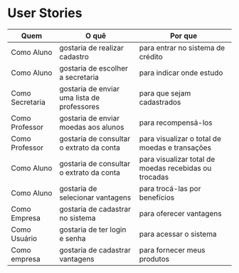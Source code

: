 # User Stories

| Quem            | O quê                                       | Por que                                               |
| --------------- | ------------------------------------------- | ----------------------------------------------------- |
| Como Aluno      | gostaria de realizar cadastro               | para entrar no sistema de crédito                     |
| Como Aluno      | gostaria de escolher a secretaria           | para indicar onde estudo                              |
| Como Secretaria | gostaria de enviar uma lista de professores | para que sejam cadastrados                            |
| Como Professor  | gostaria de enviar moedas aos alunos        | para recompensá-los                                   |
| Como Professor  | gostaria de consultar o extrato da conta    | para visualizar o total de moedas e transações        |
| Como Aluno      | gostaria de consultar o extrato da conta    | para visualizar total de moedas recebidas ou trocadas |
| Como Aluno      | gostaria de selecionar vantagens            | para trocá-las por benefícios                         |
| Como Empresa    | gostaria de cadastrar no sistema            | para oferecer vantagens                               |
| Como Usuário    | gostaria de ter login e senha               | para acessar o sistema                                |
| Como empresa    | gostaria de cadastrar vantagens             | para fornecer meus produtos                           |